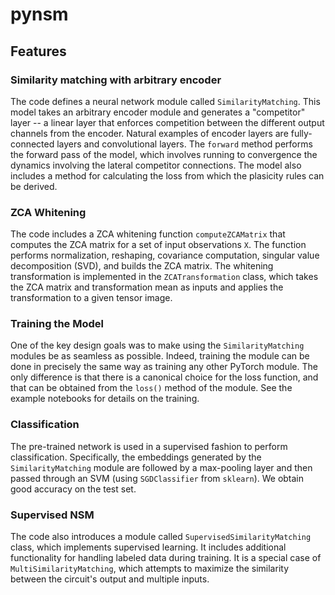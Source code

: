 # pynsm

## Features

### Similarity matching with arbitrary encoder

The code defines a neural network module called `SimilarityMatching`. This model takes an arbitrary encoder module and generates a "competitor" layer -- a linear layer that enforces competition between the different output channels from the encoder. Natural examples of encoder layers are fully-connected layers and convolutional layers. The `forward` method performs the forward pass of the model, which involves running to convergence the dynamics involving the lateral competitor connections. The model also includes a method for calculating the loss from which the plasicity rules can be derived.

### ZCA Whitening

The code includes a ZCA whitening function `computeZCAMatrix` that computes the ZCA matrix for a set of input observations `X`. The function performs normalization, reshaping, covariance computation, singular value decomposition (SVD), and builds the ZCA matrix. The whitening transformation is implemented in the `ZCATransformation` class, which takes the ZCA matrix and transformation mean as inputs and applies the transformation to a given tensor image.

### Training the Model

One of the key design goals was to make using the `SimilarityMatching` modules be as seamless as possible. Indeed, training the module can be done in precisely the same way as training any other PyTorch module. The only difference is that there is a canonical choice for the loss function, and that can be obtained from the `loss()` method of the module. See the example notebooks for details on the training.

### Classification

The pre-trained network is used in a supervised fashion to perform classification. Specifically, the embeddings generated by the `SimilarityMatching` module are followed by a max-pooling layer and then passed through an SVM (using `SGDClassifier` from `sklearn`). We obtain good accuracy on the test set.

### Supervised NSM

The code also introduces a module called `SupervisedSimilarityMatching` class, which implements supervised learning. It includes additional functionality for handling labeled data during training. It is a special case of `MultiSimilarityMatching`, which attempts to maximize the similarity between the circuit's output and multiple inputs.
